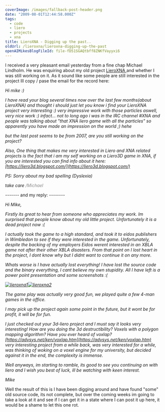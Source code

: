 ```yaml
---
coverImage: /images/fallback-post-header.png
date: "2009-08-01T12:44:58.000Z"
tags:
  - code
  - liero
  - projects
  - xna
title: LieroXNA - Digging up the past..
oldUrl: /lieroxna/lieroxna-digging-up-the-past
openAIMikesBlogFileId: file-fD51SGAQtbff8ZNKfVayyxi6
---
```


I received a very pleasant email yesterday from a fine chap Michael Lindholm. He was enquiring about my old project [LieroXNA ](https://www.mikecann.blog/category/lieroxna/)and whether I was still working on it. As it sound like some people are still interested in the project Ill copy / pase the email for the record here:

<!-- more -->
<address>Hi mike :)

I have read your blog several times now over the last few months(about LieroXNA) and thought i should just let you know i find your LieroXNA project very interesting :)
very impressive work with those particles aswell, very nice work :)
infact... not to long ago i was in the IRC channel #XNA and people was talking about "that XNA liero game with all the particles" so apparently you have made an impression on the world ;) hehe

but the last post seems to be from 2007, are you still working on the project?

Also, One thing that makes me very interested in Liero and XNA related projects is the fact that i am my self working on a Liero3D game in XNA, if you are interested you can find info about it here:
[https://liero3d.blogspot.com/](https://liero3d.blogspot.com/)

PS: Sorry about my bad spelling (Dyslexia)

take care
<span style="color: #888888;">/Michael</span></address>------- and my reply: --------

<address>Hi Mike,

Firstly its great to hear from someone who appreciates my work. Im surprised that people know about my old little project. Unfortunately it is a dead project now :(

I actually took the game to a high standard, and took it to eidos publishers in Wimbledon to see if they were interested in the game. Unfortunately, despite the backing of my employers Eidos werent interested in an XBLA game not after their other XBLA disasters. From that point on I lost heart in the project, I dont know why but I didnt want to continue it on any more.

Whats worse is I have actually lost everything! I have lost the source code and the binary everything, I cant believe my own stupidity. All I have left is a power point presentation and some screenshots :(

[![lieroxna1](https://www.mikecann.blog/wp-content/uploads/2009/08/lieroxna1-300x224.jpg "lieroxna1")](https://www.mikecann.blog/wp-content/uploads/2009/08/lieroxna1.jpg)[![lieroxna2](https://www.mikecann.blog/wp-content/uploads/2009/08/lieroxna2-300x224.jpg "lieroxna2")](https://www.mikecann.blog/wp-content/uploads/2009/08/lieroxna2.jpg)

The game play was actually very good fun, we played quite a few 4-man games in the office.

I may pick up the project again some point in the future, but it wont be for profit, it will be for fun.

I just checked out your 3d-liero project and I must say it looks very interesting! How are you doing the 3d destructibility? Voxels with a polygon mapping algorithm? Have you ever heard of voxlap? [https://advsys.net/ken/voxlap.htm](https://advsys.net/ken/voxlap.htm) very interesting project from a while back, was very interested for a while, was thinking of woking on a voxel engine for my university, but decided against it in the end, the complexity is immense.

Well anyways, im starting to ramble, its good to see you continuing on with liero and I wish you best of luck, ill be watching with keen interest.

Mike</address>Well the result of this is I have been digging around and have found "some" old source code, its not complete, but over the coming weeks im going to take a look at it and see if I can get it in a state where I can post it up here, it would be a shame to let this one rot.
